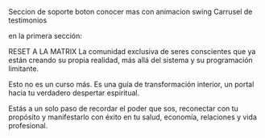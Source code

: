 Seccion de soporte
boton conocer mas con animacion swing
Carrusel de testimonios

en la primera sección:

RESET A LA MATRIX
La comunidad exclusiva de seres conscientes que ya están creando su propia realidad, más allá del sistema y su programación limitante.

Esto no es un curso más. Es una guía de transformación interior, un portal hacia tu verdadero despertar espiritual.

Estás a un solo paso de recordar el poder que sos, reconectar con tu propósito y manifestarlo con éxito en tu salud, economía, relaciones y vida profesional.

   <!-- <p class='text-lg lg:text-2xl mb-8 text-gray-300 font-light'>
          <span class='text-purple-400 font-bold'>DESPROGRAMATE</span> de las
          <span class='text-purple-400 font-bold'>MENTIRAS</span> que te contaron.
          Recordá <span class='text-purple-400 font-bold'>QUIÉN SOS</span>, por
          qué estás acá y hacia dónde querés ir. Este no es un curso: es un
          <span class='text-purple-400 font-bold'>DESPERTAR</span>. Una
          invitación a <span class='text-purple-400 font-bold'
            >SALIR DE LA MATRIX</span
          > y
          <span class='text-purple-400 font-bold'>CREAR TU PROPIA REALIDAD</span
          >.
        </p> -->
